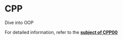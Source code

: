# CPP
 Dive into OOP


For detailed information, refer to the **[subject of CPP00](https://github.com/ilnrzakirov/CPP/blob/main/CPP%2000/en.subject.pdf)**
